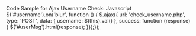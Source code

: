 Code Sample for Ajax Username Check:
Javascript 
$('#username').on('blur', function () {
  $.ajax({
    url: 'check_username.php',
    type: 'POST',
    data: { username: $(this).val() },
    success: function (response) {
      $('#userMsg').html(response); }});});
